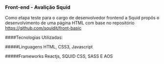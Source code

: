 ### Front-end - Avalição Squid

Como etapa teste para o cargo de desenvolvedor frontend a Squid propôs o desenvolvimento de uma página HTML com base no repositório https://github.com/squidit/front-basic

####Tecnologias Utilizadas:

#####Linguagens
HTML, CSS3, Javascript

#####Frameworks
Reactjs, SQUID CSS, SASS E AOS

